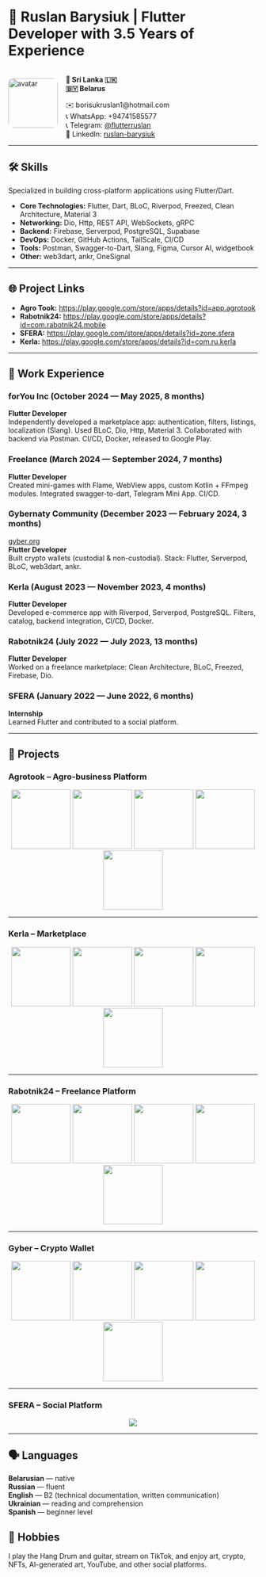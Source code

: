 # 📌 Ruslan Barysiuk | Flutter Developer with 3.5 Years of Experience

<div style="display: flex; flex-direction: row; align-items: center; justify-content: space-between; flex-wrap: wrap; gap: 1rem;">
  <div style="flex-shrink: 0;">
    <img src="AVA.jpg" alt="avatar" style="border-radius: 10px; height: 100px; width: 100px; object-fit: cover;">
  </div>
  <div style="flex: 1; min-width: 250px;">
    <p><strong>📍 Sri Lanka 🇱🇰<br>🇧🇾 Belarus</strong></p>
    ✉️ borisukruslan1@hotmail.com<br>
    📞 WhatsApp: +94741585577<br>
    📞 Telegram: <a href="https://t.me/flutterruslan">@flutterruslan</a><br>
    🔗 LinkedIn: <a href="https://www.linkedin.com/in/ruslan-barysiuk-005b27236/">ruslan-barysiuk</a>
  </div>

</div>


---

## 🛠 Skills

Specialized in building cross-platform applications using Flutter/Dart.

- **Core Technologies:** Flutter, Dart, BLoC, Riverpod, Freezed, Clean Architecture, Material 3  
- **Networking:** Dio, Http, REST API, WebSockets, gRPC  
- **Backend:** Firebase, Serverpod, PostgreSQL, Supabase  
- **DevOps:** Docker, GitHub Actions, TailScale, CI/CD  
- **Tools:** Postman, Swagger-to-Dart, Slang, Figma, Cursor AI, widgetbook  
- **Other:** web3dart, ankr, OneSignal

---

## 🌐 Project Links

- **Agro Took:** https://play.google.com/store/apps/details?id=app.agrotook  
- **Rabotnik24:** https://play.google.com/store/apps/details?id=com.rabotnik24.mobile  
- **SFERA:** https://play.google.com/store/apps/details?id=zone.sfera  
- **Kerla:** https://play.google.com/store/apps/details?id=com.ru.kerla  

---

## 💼 Work Experience

### forYou Inc (October 2024 — May 2025, 8 months)  
**Flutter Developer**  
Independently developed a marketplace app: authentication, filters, listings, localization (Slang). Used BLoC, Dio, Http, Material 3. Collaborated with backend via Postman. CI/CD, Docker, released to Google Play.

### Freelance (March 2024 — September 2024, 7 months)  
**Flutter Developer**  
Created mini-games with Flame, WebView apps, custom Kotlin + FFmpeg modules. Integrated swagger-to-dart, Telegram Mini App. CI/CD.

### Gybernaty Community (December 2023 — February 2024, 3 months)  
[gyber.org](https://gyber.org)  
**Flutter Developer**  
Built crypto wallets (custodial & non-custodial). Stack: Flutter, Serverpod, BLoC, web3dart, ankr.

### Kerla (August 2023 — November 2023, 4 months)  
**Flutter Developer**  
Developed e-commerce app with Riverpod, Serverpod, PostgreSQL. Filters, catalog, backend integration, CI/CD, Docker.

### Rabotnik24 (July 2022 — July 2023, 13 months)  
**Flutter Developer**  
Worked on a freelance marketplace: Clean Architecture, BLoC, Freezed, Firebase, Dio.

### SFERA (January 2022 — June 2022, 6 months)  
**Internship**  
Learned Flutter and contributed to a social platform.

---

## 🚀 Projects

### Agrotook – Agro-business Platform
<p align="center">
  <img src="Agrotook1.jpg" width="120"> 
  <img src="Agrotook2.jpg" width="120"> 
  <img src="Agrotook3.jpg" width="120"> 
  <img src="Agrotook4.jpg" width="120"> 
  <img src="Agrotook5.jpg" width="120">
</p>

---

### Kerla – Marketplace
<p align="center">
  <img src="Kerla1.jpg" width="120"> 
  <img src="Kerla2.jpg" width="120"> 
  <img src="Kerla3.jpg" width="120"> 
  <img src="Kerla4.jpg" width="120"> 
  <img src="Kerla5.jpg" width="120">
</p>

---

### Rabotnik24 – Freelance Platform
<p align="center">
  <img src="Rabotnik1.jpg" width="120"> 
  <img src="Rabotnik2.jpg" width="120"> 
  <img src="Rabotnik3.jpg" width="120"> 
  <img src="Rabotnik4.jpg" width="120"> 
  <img src="Rabotnik5.jpg" width="120">
</p>

---

### Gyber – Crypto Wallet
<p align="center">
  <img src="GyberWallet1.jpg" width="120"> 
  <img src="GyberWallet2.jpg" width="120"> 
  <img src="GyberWallet3.jpg" width="120"> 
  <img src="GyberWallet4.jpg" width="120"> 
  <img src="GyberWallet5.jpg" width="120">
</p>

---

### SFERA – Social Platform
<p align="center">
  <img src="Sfera.jpg" style="max-width: 100%; height: auto;">
</p>

---

## 🗣 Languages

**Belarusian** — native  
**Russian** — fluent  
**English** — B2 (technical documentation, written communication)  
**Ukrainian** — reading and comprehension  
**Spanish** — beginner level

## 🎵 Hobbies

I play the Hang Drum and guitar, stream on TikTok, and enjoy art, crypto, NFTs, AI-generated art, YouTube, and other social platforms.

